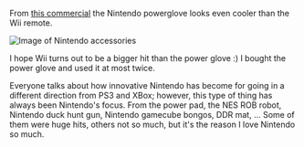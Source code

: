 From [this commercial][1] the Nintendo powerglove looks even cooler than the Wii remote.

![Image of Nintendo accessories][2]

I hope Wii turns out to be a bigger hit than the power glove :) I bought the power glove and used it at most twice.

Everyone talks about how innovative Nintendo has become for going in a different direction from PS3 and XBox; however, this type of thing has always been Nintendo's focus. From the power pad, the NES ROB robot, Nintendo duck hunt gun, Nintendo gamecube bongos, DDR mat, ... Some of them were huge hits, others not so much, but it's the reason I love Nintendo so much.

[1]: http://video.google.ca/videoplay?docid=-4092770739315987142&q=nintendo+commercial
[2]: http://www.brianbondy.com/images/neswrob.jpg
